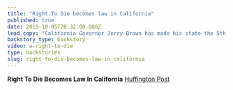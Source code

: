 ```yaml
---
title: "Right To Die becomes law in California"
published: true
date: 2015-10-05T20:32:00.000Z
lead_copy: "California Governor Jerry Brown has made his state the 5th in the nation to allow right-to-die, letting terminally ill patients choose whether to end their lives. Click here for the backstory. "
backstory_type: backstory
video: a-right-to-die
type: backstories
slug: right-to-die-becomes-law-in-california
---
```


**Right To Die Becomes Law In California**
[Huffington Post](http://www.huffingtonpost.com/entry/right-to-die-california_560c6037e4b076812700b6d8)

